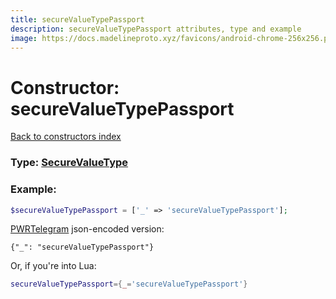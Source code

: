 ```yaml
---
title: secureValueTypePassport
description: secureValueTypePassport attributes, type and example
image: https://docs.madelineproto.xyz/favicons/android-chrome-256x256.png
---
```

# Constructor: secureValueTypePassport  
[Back to constructors index](index.md)






### Type: [SecureValueType](../types/SecureValueType.md)


### Example:

```php
$secureValueTypePassport = ['_' => 'secureValueTypePassport'];
```  

[PWRTelegram](https://pwrtelegram.xyz) json-encoded version:

```
{"_": "secureValueTypePassport"}
```


Or, if you're into Lua:

```lua
secureValueTypePassport={_='secureValueTypePassport'}

```


